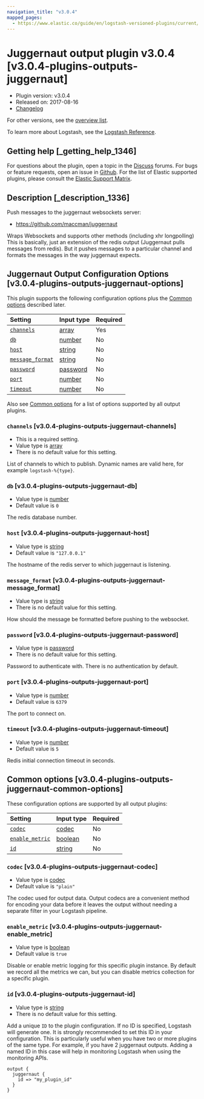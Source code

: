 ```yaml
---
navigation_title: "v3.0.4"
mapped_pages:
  - https://www.elastic.co/guide/en/logstash-versioned-plugins/current/v3.0.4-plugins-outputs-juggernaut.html
---
```


# Juggernaut output plugin v3.0.4 [v3.0.4-plugins-outputs-juggernaut]

* Plugin version: v3.0.4
* Released on: 2017-08-16
* [Changelog](https://github.com/logstash-plugins/logstash-output-juggernaut/blob/v3.0.4/CHANGELOG.md)

For other versions, see the [overview list](output-juggernaut-index.md).

To learn more about Logstash, see the [Logstash Reference](https://www.elastic.co/guide/en/logstash/current/index.html).

## Getting help [_getting_help_1346]

For questions about the plugin, open a topic in the [Discuss](http://discuss.elastic.co) forums. For bugs or feature requests, open an issue in [Github](https://github.com/logstash-plugins/logstash-output-juggernaut). For the list of Elastic supported plugins, please consult the [Elastic Support Matrix](https://www.elastic.co/support/matrix#matrix_logstash_plugins).

## Description [_description_1336]

Push messages to the juggernaut websockets server:

* <https://github.com/maccman/juggernaut>

Wraps Websockets and supports other methods (including xhr longpolling) This is basically, just an extension of the redis output (Juggernaut pulls messages from redis). But it pushes messages to a particular channel and formats the messages in the way juggernaut expects.

## Juggernaut Output Configuration Options [v3.0.4-plugins-outputs-juggernaut-options]

This plugin supports the following configuration options plus the [Common options](v3-0-4-plugins-outputs-juggernaut.md#v3.0.4-plugins-outputs-juggernaut-common-options) described later.

| Setting | Input type | Required |
| :- | :- | :- |
| [`channels`](v3-0-4-plugins-outputs-juggernaut.md#v3.0.4-plugins-outputs-juggernaut-channels) | [array](/lsr/value-types.md#array) | Yes |
| [`db`](v3-0-4-plugins-outputs-juggernaut.md#v3.0.4-plugins-outputs-juggernaut-db) | [number](/lsr/value-types.md#number) | No |
| [`host`](v3-0-4-plugins-outputs-juggernaut.md#v3.0.4-plugins-outputs-juggernaut-host) | [string](/lsr/value-types.md#string) | No |
| [`message_format`](v3-0-4-plugins-outputs-juggernaut.md#v3.0.4-plugins-outputs-juggernaut-message_format) | [string](/lsr/value-types.md#string) | No |
| [`password`](v3-0-4-plugins-outputs-juggernaut.md#v3.0.4-plugins-outputs-juggernaut-password) | [password](/lsr/value-types.md#password) | No |
| [`port`](v3-0-4-plugins-outputs-juggernaut.md#v3.0.4-plugins-outputs-juggernaut-port) | [number](/lsr/value-types.md#number) | No |
| [`timeout`](v3-0-4-plugins-outputs-juggernaut.md#v3.0.4-plugins-outputs-juggernaut-timeout) | [number](/lsr/value-types.md#number) | No |

Also see [Common options](v3-0-4-plugins-outputs-juggernaut.md#v3.0.4-plugins-outputs-juggernaut-common-options) for a list of options supported by all output plugins.

### `channels` [v3.0.4-plugins-outputs-juggernaut-channels]

* This is a required setting.
* Value type is [array](/lsr/value-types.md#array)
* There is no default value for this setting.

List of channels to which to publish. Dynamic names are valid here, for example `logstash-%{type}`.

### `db` [v3.0.4-plugins-outputs-juggernaut-db]

* Value type is [number](/lsr/value-types.md#number)
* Default value is `0`

The redis database number.

### `host` [v3.0.4-plugins-outputs-juggernaut-host]

* Value type is [string](/lsr/value-types.md#string)
* Default value is `"127.0.0.1"`

The hostname of the redis server to which juggernaut is listening.

### `message_format` [v3.0.4-plugins-outputs-juggernaut-message_format]

* Value type is [string](/lsr/value-types.md#string)
* There is no default value for this setting.

How should the message be formatted before pushing to the websocket.

### `password` [v3.0.4-plugins-outputs-juggernaut-password]

* Value type is [password](/lsr/value-types.md#password)
* There is no default value for this setting.

Password to authenticate with. There is no authentication by default.

### `port` [v3.0.4-plugins-outputs-juggernaut-port]

* Value type is [number](/lsr/value-types.md#number)
* Default value is `6379`

The port to connect on.

### `timeout` [v3.0.4-plugins-outputs-juggernaut-timeout]

* Value type is [number](/lsr/value-types.md#number)
* Default value is `5`

Redis initial connection timeout in seconds.

## Common options [v3.0.4-plugins-outputs-juggernaut-common-options]

These configuration options are supported by all output plugins:

| Setting | Input type | Required |
| :- | :- | :- |
| [`codec`](v3-0-4-plugins-outputs-juggernaut.md#v3.0.4-plugins-outputs-juggernaut-codec) | [codec](/lsr/value-types.md#codec) | No |
| [`enable_metric`](v3-0-4-plugins-outputs-juggernaut.md#v3.0.4-plugins-outputs-juggernaut-enable_metric) | [boolean](/lsr/value-types.md#boolean) | No |
| [`id`](v3-0-4-plugins-outputs-juggernaut.md#v3.0.4-plugins-outputs-juggernaut-id) | [string](/lsr/value-types.md#string) | No |

### `codec` [v3.0.4-plugins-outputs-juggernaut-codec]

* Value type is [codec](/lsr/value-types.md#codec)
* Default value is `"plain"`

The codec used for output data. Output codecs are a convenient method for encoding your data before it leaves the output without needing a separate filter in your Logstash pipeline.

### `enable_metric` [v3.0.4-plugins-outputs-juggernaut-enable_metric]

* Value type is [boolean](/lsr/value-types.md#boolean)
* Default value is `true`

Disable or enable metric logging for this specific plugin instance. By default we record all the metrics we can, but you can disable metrics collection for a specific plugin.

### `id` [v3.0.4-plugins-outputs-juggernaut-id]

* Value type is [string](/lsr/value-types.md#string)
* There is no default value for this setting.

Add a unique `ID` to the plugin configuration. If no ID is specified, Logstash will generate one. It is strongly recommended to set this ID in your configuration. This is particularly useful when you have two or more plugins of the same type. For example, if you have 2 juggernaut outputs. Adding a named ID in this case will help in monitoring Logstash when using the monitoring APIs.

```
output {
  juggernaut {
    id => "my_plugin_id"
  }
}
```
